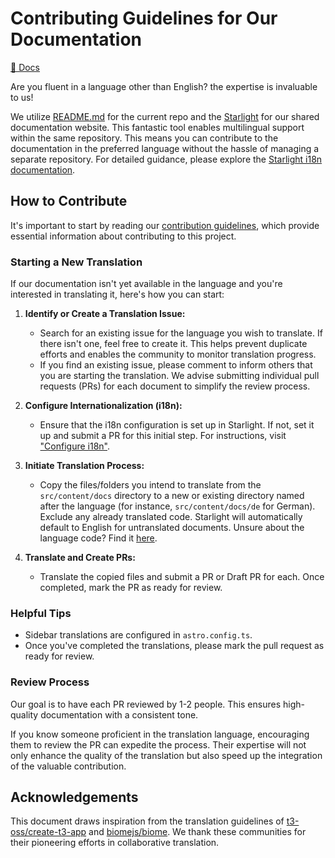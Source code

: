 # Contributing Guidelines for Our Documentation

<!--
For those who are viewing the current markdown file using:
 – VSCode: Press F1 or Cmd/Ctrl+Shift+P and enter ">Markdown: Open Preview". Please install the "markdownlint" and "Markdown All in One" extensions.
 – GitHub: Does this .md file appear different from what you are used to seeing on GitHub? Ensure the URL does not end with "?plain=1".
-->

[📖 Docs](https://docs.reliverse.com/en)

Are you fluent in a language other than English? the expertise is invaluable to us!

We utilize [README.md](../README.md) for the current repo and the [Starlight](https://starlight.astro.build) for our shared documentation website. This fantastic tool enables multilingual support within the same repository. This means you can contribute to the documentation in the preferred language without the hassle of managing a separate repository. For detailed guidance, please explore the [Starlight i18n documentation](https://starlight.astro.build/guides/i18n/).

## How to Contribute

It's important to start by reading our [contribution guidelines](./CONTRIBUTING.md), which provide essential information about contributing to this project.

### Starting a New Translation

If our documentation isn't yet available in the language and you're interested in translating it, here's how you can start:

1. **Identify or Create a Translation Issue:**

   - Search for an existing issue for the language you wish to translate. If there isn't one, feel free to create it. This helps prevent duplicate efforts and enables the community to monitor translation progress.
   - If you find an existing issue, please comment to inform others that you are starting the translation. We advise submitting individual pull requests (PRs) for each document to simplify the review process.

2. **Configure Internationalization (i18n):**

   - Ensure that the i18n configuration is set up in Starlight. If not, set it up and submit a PR for this initial step. For instructions, visit ["Configure i18n"](https://starlight.astro.build/guides/i18n/#configure-i18n).

3. **Initiate Translation Process:**

   - Copy the files/folders you intend to translate from the `src/content/docs` directory to a new or existing directory named after the language (for instance, `src/content/docs/de` for German). Exclude any already translated code. Starlight will automatically default to English for untranslated documents. Unsure about the language code? Find it [here](https://en.wikipedia.org/wiki/List_of_ISO_639-1_codes).

4. **Translate and Create PRs:**
   - Translate the copied files and submit a PR or Draft PR for each. Once completed, mark the PR as ready for review.

### Helpful Tips

- Sidebar translations are configured in `astro.config.ts`.
- Once you've completed the translations, please mark the pull request as ready for review.

### Review Process

Our goal is to have each PR reviewed by 1-2 people. This ensures high-quality documentation with a consistent tone.

If you know someone proficient in the translation language, encouraging them to review the PR can expedite the process. Their expertise will not only enhance the quality of the translation but also speed up the integration of the valuable contribution.

## Acknowledgements

This document draws inspiration from the translation guidelines of [t3-oss/create-t3-app](https://github.com/t3-oss/create-t3-app/blob/main/www/TRANSLATIONS.md) and [biomejs/biome](https://github.com/biomejs/biome/blob/main/website/TRANSLATIONS.md). We thank these communities for their pioneering efforts in collaborative translation.
